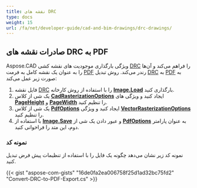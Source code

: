 ```yaml
---
title: نقشه های DRC
type: docs
weight: 15
url: /fa/net/developer-guide/cad-and-bim-drawings/drc-drawings/
---
```


## **صادرات نقشه های DRC به PDF**

Aspose.CAD ویژگی بارگذاری موجودیت های نقشه کشی [DRC](https://docs.fileformat.com/3d/drc/) را فراهم می‌کند و آن‌ها را به عنوان یک نقشه کامل به فرمت [PDF](https://docs.fileformat.com/pdf/) رندر می‌کند. روش تبدیل [DRC](https://docs.fileformat.com/3d/drc/) به [PDF](https://docs.fileformat.com/pdf/) به صورت زیر عمل می‌کند:

1. فایل نقشه [DRC](https://docs.fileformat.com/3d/drc/) را با استفاده از روش کارخانه [**Image.Load**](https://reference.aspose.com/cad/net/aspose.cad.image/load/methods/2) بارگذاری کنید.
1. یک شی از کلاس [**CadRasterizationOptions**](https://reference.aspose.com/cad/net/aspose.cad.imageoptions/cadrasterizationoptions) ایجاد کنید و ویژگی های [**PageHeight**](https://reference.aspose.com/cad/net/aspose.cad.imageoptions/vectorrasterizationoptions/properties/pageheight) و [**PageWidth**](https://reference.aspose.com/cad/net/aspose.cad.imageoptions/vectorrasterizationoptions/properties/pagewidth) را تنظیم کنید.
1. یک شی از کلاس [**PdfOptions**](https://reference.aspose.com/cad/net/aspose.cad.imageoptions/pdfoptions) ایجاد کنید و ویژگی [**VectorRasterizationOptions**](https://reference.aspose.com/cad/net/aspose.cad.imageoptions/vectorrasterizationoptions) را تنظیم کنید.
1. با استفاده از [**Image.Save**](https://reference.aspose.com/cad/net/aspose.cad/image/methods/save/index) و عبور دادن یک شی از [**PdfOptions**](https://reference.aspose.com/cad/net/aspose.cad.imageoptions/pdfoptions) به عنوان پارامتر دوم، این متد را فراخوانی کنید.

### نمونه کد

نمونه کد زیر نشان می‌دهد چگونه یک فایل را با استفاده از تنظیمات پیش فرض تبدیل کنید.


{{< gist "aspose-com-gists" "16de0fa2ea006758f25d1ad32bc75fd2" "Convert-DRC-to-PDF-Export.cs" >}}
